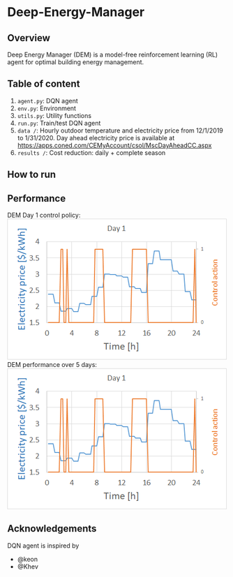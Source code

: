 # Deep-Energy-Manager
## Overview
Deep Energy Manager (DEM) is a model-free reinforcement learning (RL) agent for optimal building energy management. 
## Table of content
1. `agent.py`: DQN agent
2. `env.py`: Environment
3. `utils.py`: Utility functions
4. `run.py`: Train/test DQN agent
5. `data /`: Hourly outdoor temperature and electricity price from 12/1/2019 to 1/31/2020. Day ahead electricity price is available at https://apps.coned.com/CEMyAccount/csol/MscDayAheadCC.aspx
6. `results /`: Cost reduction: daily + complete season
## How to run

## Performance
DEM Day 1 control policy:
![alt text](https://github.com/ab5163/Deep-Energy-Manager/blob/master/results/Day%201.png)
DEM performance over 5 days:
![alt text](https://github.com/ab5163/Deep-Energy-Manager/blob/master/results/Day%201.png)
## Acknowledgements
DQN agent is inspired by 
* @keon
* @Khev

